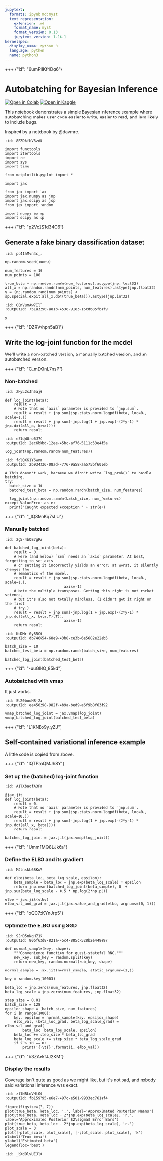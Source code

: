 ```yaml
---
jupytext:
  formats: ipynb,md:myst
  text_representation:
    extension: .md
    format_name: myst
    format_version: 0.13
    jupytext_version: 1.16.1
kernelspec:
  display_name: Python 3
  language: python
  name: python3
---
```


+++ {"id": "6umP1IKf4Dg6"}

# Autobatching for Bayesian Inference

[![Open in Colab](https://colab.research.google.com/assets/colab-badge.svg)](https://colab.research.google.com/github/google/jax/blob/main/docs/notebooks/vmapped_log_probs.ipynb) [![Open in Kaggle](https://kaggle.com/static/images/open-in-kaggle.svg)](https://kaggle.com/kernels/welcome?src=https://github.com/google/jax/blob/main/docs/notebooks/vmapped_log_probs.ipynb)

This notebook demonstrates a simple Bayesian inference example where autobatching makes user code easier to write, easier to read, and less likely to include bugs.

Inspired by a notebook by @davmre.

```{code-cell} ipython3
:id: 8RZDkfbV3zdR

import functools
import itertools
import re
import sys
import time

from matplotlib.pyplot import *

import jax

from jax import lax
import jax.numpy as jnp
import jax.scipy as jsp
from jax import random

import numpy as np
import scipy as sp
```

+++ {"id": "p2VcZS1d34C6"}

## Generate a fake binary classification dataset

```{code-cell} ipython3
:id: pq41hMvn4c_i

np.random.seed(10009)

num_features = 10
num_points = 100

true_beta = np.random.randn(num_features).astype(jnp.float32)
all_x = np.random.randn(num_points, num_features).astype(jnp.float32)
y = (np.random.rand(num_points) < sp.special.expit(all_x.dot(true_beta))).astype(jnp.int32)
```

```{code-cell} ipython3
:id: O0nVumAw7IlT
:outputId: 751a3290-a81b-4538-9183-16cd685fbaf9

y
```

+++ {"id": "DZRVvhpn5aB1"}

## Write the log-joint function for the model

We'll write a non-batched version, a manually batched version, and an autobatched version.

+++ {"id": "C_mDXInL7nsP"}

### Non-batched

```{code-cell} ipython3
:id: ZHyL2sJh5ajG

def log_joint(beta):
    result = 0.
    # Note that no `axis` parameter is provided to `jnp.sum`.
    result = result + jnp.sum(jsp.stats.norm.logpdf(beta, loc=0., scale=1.))
    result = result + jnp.sum(-jnp.log(1 + jnp.exp(-(2*y-1) * jnp.dot(all_x, beta))))
    return result
```

```{code-cell} ipython3
:id: e51qW0ro6J7C
:outputId: 2ec6bbbd-12ee-45bc-af76-5111c53e4d5a

log_joint(np.random.randn(num_features))
```

```{code-cell} ipython3
:id: fglQXK1Y6wnm
:outputId: 2b934336-08ad-4776-9a58-aa575bf601eb

# This doesn't work, because we didn't write `log_prob()` to handle batching.
try:
  batch_size = 10
  batched_test_beta = np.random.randn(batch_size, num_features)

  log_joint(np.random.randn(batch_size, num_features))
except ValueError as e:
  print("Caught expected exception " + str(e))
```

+++ {"id": "_lQ8MnKq7sLU"}

### Manually batched

```{code-cell} ipython3
:id: 2g5-4bQE7gRA

def batched_log_joint(beta):
    result = 0.
    # Here (and below) `sum` needs an `axis` parameter. At best, forgetting to set axis
    # or setting it incorrectly yields an error; at worst, it silently changes the
    # semantics of the model.
    result = result + jnp.sum(jsp.stats.norm.logpdf(beta, loc=0., scale=1.),
                           axis=-1)
    # Note the multiple transposes. Getting this right is not rocket science,
    # but it's also not totally mindless. (I didn't get it right on the first
    # try.)
    result = result + jnp.sum(-jnp.log(1 + jnp.exp(-(2*y-1) * jnp.dot(all_x, beta.T).T)),
                           axis=-1)
    return result
```

```{code-cell} ipython3
:id: KdDMr-Gy85CO
:outputId: db746654-68e9-43b8-ce3b-6e5682e22eb5

batch_size = 10
batched_test_beta = np.random.randn(batch_size, num_features)

batched_log_joint(batched_test_beta)
```

+++ {"id": "-uuGlHQ_85kd"}

### Autobatched with vmap

It just works.

```{code-cell} ipython3
:id: SU20bouH8-Za
:outputId: ee450298-982f-4b9a-bed9-a6f9b8f63d92

vmap_batched_log_joint = jax.vmap(log_joint)
vmap_batched_log_joint(batched_test_beta)
```

+++ {"id": "L1KNBo9y_yZJ"}

## Self-contained variational inference example

A little code is copied from above.

+++ {"id": "lQTPaaQMJh8Y"}

### Set up the (batched) log-joint function

```{code-cell} ipython3
:id: AITXbaofA3Pm

@jax.jit
def log_joint(beta):
    result = 0.
    # Note that no `axis` parameter is provided to `jnp.sum`.
    result = result + jnp.sum(jsp.stats.norm.logpdf(beta, loc=0., scale=10.))
    result = result + jnp.sum(-jnp.log(1 + jnp.exp(-(2*y-1) * jnp.dot(all_x, beta))))
    return result

batched_log_joint = jax.jit(jax.vmap(log_joint))
```

+++ {"id": "UmmFMQ8LJk6a"}

### Define the ELBO and its gradient

```{code-cell} ipython3
:id: MJtnskL6BKwV

def elbo(beta_loc, beta_log_scale, epsilon):
    beta_sample = beta_loc + jnp.exp(beta_log_scale) * epsilon
    return jnp.mean(batched_log_joint(beta_sample), 0) + jnp.sum(beta_log_scale - 0.5 * np.log(2*np.pi))
 
elbo = jax.jit(elbo)
elbo_val_and_grad = jax.jit(jax.value_and_grad(elbo, argnums=(0, 1)))
```

+++ {"id": "oQC7xKYnJrp5"}

### Optimize the ELBO using SGD

```{code-cell} ipython3
:id: 9JrD5nNgH715
:outputId: 80bf62d8-821a-45c4-885c-528b2e449e97

def normal_sample(key, shape):
    """Convenience function for quasi-stateful RNG."""
    new_key, sub_key = random.split(key)
    return new_key, random.normal(sub_key, shape)

normal_sample = jax.jit(normal_sample, static_argnums=(1,))

key = random.key(10003)

beta_loc = jnp.zeros(num_features, jnp.float32)
beta_log_scale = jnp.zeros(num_features, jnp.float32)

step_size = 0.01
batch_size = 128
epsilon_shape = (batch_size, num_features)
for i in range(1000):
    key, epsilon = normal_sample(key, epsilon_shape)
    elbo_val, (beta_loc_grad, beta_log_scale_grad) = elbo_val_and_grad(
        beta_loc, beta_log_scale, epsilon)
    beta_loc += step_size * beta_loc_grad
    beta_log_scale += step_size * beta_log_scale_grad
    if i % 10 == 0:
        print('{}\t{}'.format(i, elbo_val))
```

+++ {"id": "b3ZAe5fJJ2KM"}

### Display the results

Coverage isn't quite as good as we might like, but it's not bad, and nobody said variational inference was exact.

```{code-cell} ipython3
:id: zt1NBLoVHtOG
:outputId: fb159795-e6e7-497c-e501-9933ec761af4

figure(figsize=(7, 7))
plot(true_beta, beta_loc, '.', label='Approximated Posterior Means')
plot(true_beta, beta_loc + 2*jnp.exp(beta_log_scale), 'r.', label='Approximated Posterior $2\sigma$ Error Bars')
plot(true_beta, beta_loc - 2*jnp.exp(beta_log_scale), 'r.')
plot_scale = 3
plot([-plot_scale, plot_scale], [-plot_scale, plot_scale], 'k')
xlabel('True beta')
ylabel('Estimated beta')
legend(loc='best')
```

```{code-cell} ipython3
:id: _bXdOlvUEJl0


```
